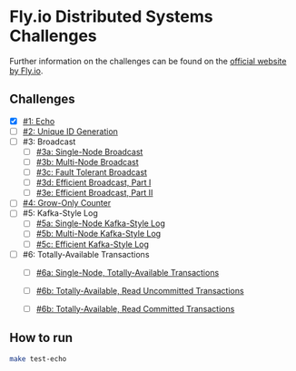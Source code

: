 # Fly.io Distributed Systems Challenges

Further information on the challenges can be found on the [official website by Fly.io](https://fly.io/dist-sys/).

## Challenges
- [x] [#1: Echo](https://fly.io/dist-sys/1/)
- [ ] [#2: Unique ID Generation](https://fly.io/dist-sys/2/)
- [ ] #3: Broadcast
    - [ ] [#3a: Single-Node Broadcast](https://fly.io/dist-sys/3a/)
    - [ ] [#3b: Multi-Node Broadcast](https://fly.io/dist-sys/3b/)
    - [ ] [#3c: Fault Tolerant Broadcast](https://fly.io/dist-sys/3c/)
    - [ ] [#3d: Efficient Broadcast, Part I](https://fly.io/dist-sys/3d/)
    - [ ] [#3e: Efficient Broadcast, Part II](https://fly.io/dist-sys/3e/)
- [ ] [#4: Grow-Only Counter](https://fly.io/dist-sys/4/)
- [ ] #5: Kafka-Style Log
    - [ ] [#5a: Single-Node Kafka-Style Log](https://fly.io/dist-sys/5a/)
    - [ ] [#5b: Multi-Node Kafka-Style Log](https://fly.io/dist-sys/5b/)
    - [ ] [#5c: Efficient Kafka-Style Log](https://fly.io/dist-sys/5c/)
- [ ] #6: Totally-Available Transactions
    - [ ] [#6a: Single-Node, Totally-Available Transactions](https://fly.io/dist-sys/6a/)
    - [ ] [#6b: Totally-Available, Read Uncommitted Transactions](https://fly.io/dist-sys/6b/)
    - [ ] [#6b: Totally-Available, Read Committed Transactions](https://fly.io/dist-sys/6c/)


## How to run
```bash
make test-echo
```
